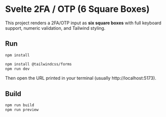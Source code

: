 # Svelte 2FA / OTP (6 Square Boxes)

This project renders a 2FA/OTP input as **six square boxes** with full keyboard support, numeric validation, and Tailwind styling.

## Run
```bash
npm install

npm install @tailwindcss/forms
npm run dev
```
Then open the URL printed in your terminal (usually http://localhost:5173).

## Build
```bash
npm run build
npm run preview
```
